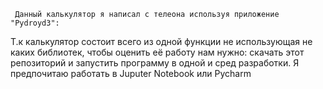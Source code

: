      Данный калькулятор я написал с телеона используя приложение "Pydroyd3":
Т.к калькулятор состоит всего из одной функции не использующая не каких библиотек, 
чтобы оценить её работу нам нужно: скачать этот репозиторий и запустить программу в
одной и сред разработки. Я предпочитаю работать в Juputer Notebook или Pycharm
